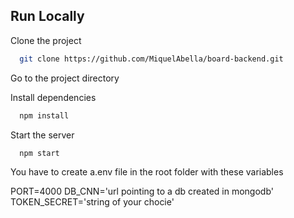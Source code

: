 
## Run Locally

Clone the project

```bash
  git clone https://github.com/MiquelAbella/board-backend.git
```

Go to the project directory

Install dependencies

```bash
  npm install
```

Start the server

```bash
  npm start
```
You have to create a.env file in the root folder with these variables

PORT=4000
DB_CNN='url pointing to a db created in mongodb'
TOKEN_SECRET='string of your chocie'
